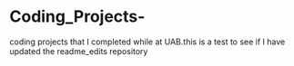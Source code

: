 # Coding_Projects-
coding projects that I completed while at UAB.this is a test to see if I have updated the readme_edits repository

